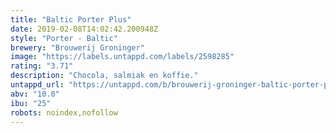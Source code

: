 ```yaml
---
title: "Baltic Porter Plus"
date: 2019-02-08T14:02:42.200948Z
style: "Porter - Baltic"
brewery: "Brouwerij Groninger"
image: "https://labels.untappd.com/labels/2598285"
rating: "3.71"
description: "Chocola, salmiak en koffie."
untappd_url: "https://untappd.com/b/brouwerij-groninger-baltic-porter-plus/2598285"
abv: "10.0"
ibu: "25"
robots: noindex,nofollow
---
```

